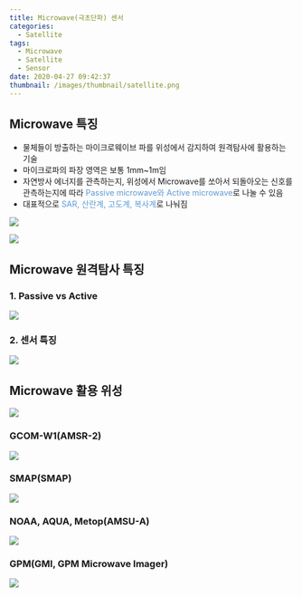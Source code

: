 ```yaml
---
title: Microwave(극초단파) 센서
categories:
  - Satellite
tags:
  - Microwave
  - Satellite
  - Sensor
date: 2020-04-27 09:42:37
thumbnail: /images/thumbnail/satellite.png
---
```


## Microwave 특징

- 물체들이 방출하는 마이크로웨이브 파를 위성에서 감지하여 원격탐사에 활용하는 기술
- 마이크로파의 파장 영역은 보통 1mm~1m임
- 자연방사 에너지를 관측하는지, 위성에서 Microwave를 쏘아서 되돌아오는 신호를 관측하는지에 따라 <span style="color:#5B9BD5">Passive microwave와 Active microwave</span>로 나눌 수 있음
- 대표적으로 <span style="color:#5B9BD5">SAR, 산란계, 고도계, 복사계</span>로 나눠짐

![](/images/microwave/1.png)

![](/images/microwave/2.png)

## Microwave 원격탐사 특징

### 1. Passive vs Active

![](/images/microwave/3.png)

### 2. 센서 특징

![](/images/microwave/4.png)

## Microwave 활용 위성

![](/images/microwave/5.png)

### GCOM-W1(AMSR-2)

![](/images/microwave/6.png)

### SMAP(SMAP)

![](/images/microwave/7.png)

### NOAA, AQUA, Metop(AMSU-A)

![](/images/microwave/8.png)

### GPM(GMI, GPM Microwave Imager)

![](/images/microwave/9.png)

